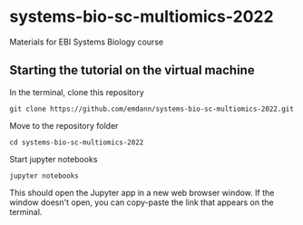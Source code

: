 # systems-bio-sc-multiomics-2022
Materials for EBI Systems Biology course

## Starting the tutorial on the virtual machine

In the terminal, clone this repository
```
git clone https://github.com/emdann/systems-bio-sc-multiomics-2022.git
```

Move to the repository folder 
```
cd systems-bio-sc-multiomics-2022
```

Start jupyter notebooks
```
jupyter notebooks
```

This should open the Jupyter app in a new web browser window. If the window doesn't open, you can copy-paste the link that appears on the terminal. 





